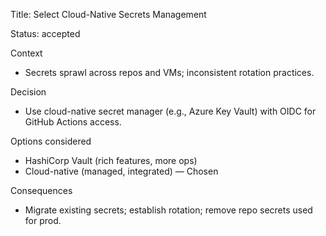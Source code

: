 ﻿---
Last Reviewed: 2025-09-04
Tags: adr, template
---
Title: Select Cloud-Native Secrets Management

Status: accepted

Context
- Secrets sprawl across repos and VMs; inconsistent rotation practices.

Decision
- Use cloud-native secret manager (e.g., Azure Key Vault) with OIDC for GitHub Actions access.

Options considered
- HashiCorp Vault (rich features, more ops)
- Cloud-native (managed, integrated) — Chosen

Consequences
- Migrate existing secrets; establish rotation; remove repo secrets used for prod.

